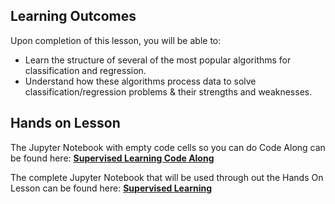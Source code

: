 <!-- # Lesson: Supervised Learning -->
## Learning Outcomes

Upon completion of this lesson, you will be able to:
  
- Learn the structure of several of the most popular algorithms for classification and regression.
- Understand how these algorithms process data to solve classification/regression problems & their strengths and weaknesses.


## Hands on Lesson

The Jupyter Notebook with empty code cells so you can do Code Along can be found here: **[Supervised Learning Code Along](https://github.com/data-bootcamp-v4/lessons/blob/main/7_ml/code_along_nb/7.3_ml_supervised.ipynb)**

The complete Jupyter Notebook that will be used through out the Hands On Lesson can be found here: **[Supervised Learning](https://github.com/data-bootcamp-v4/lessons/blob/main/7_ml/7.3_ml_supervised.ipynb)**
